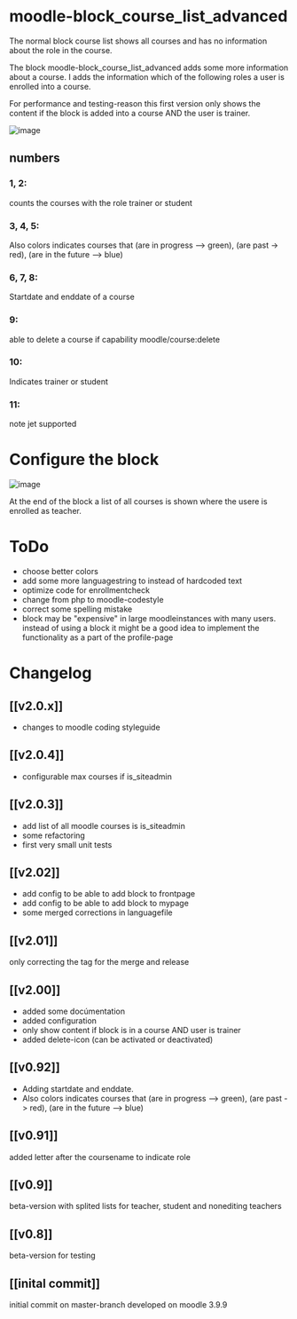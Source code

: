 # moodle-block_course_list_advanced
The normal block course list shows all courses and has no information about the role in the course.

The block moodle-block_course_list_advanced adds some more information about a course. I adds the information which of the following roles a user is enrolled into a course.

For performance and testing-reason this first version only shows the content if the block is added into a course AND the user is trainer.

![image](https://user-images.githubusercontent.com/31856043/139007404-9f72772a-6e79-4d07-8fd0-4924613c47ac.png)

## numbers ##
### 1, 2: ###
counts the courses with the role trainer or student


### 3, 4, 5: ###
Also colors indicates courses that 
  (are in progress --> green), 
  (are past -> red),
  (are in the future --> blue)

### 6, 7, 8:
Startdate and enddate of a course

### 9:
able to delete a course if capability moodle/course:delete 

### 10:
Indicates trainer or student

### 11:
note jet supported


# Configure the block #

![image](https://user-images.githubusercontent.com/31856043/139282339-eebfd9bc-fbe5-430d-98e8-0435aef41a48.png)



At the end of the block a list of all courses is shown where the usere is enrolled as teacher.

# ToDo #
- choose better colors
- add some more languagestring to instead of hardcoded text
- optimize code for enrollmentcheck
- change from php to moodle-codestyle
- correct some spelling mistake
- block may be "expensive" in large moodleinstances with many users. instead of using a block it might be a good idea to implement the functionality as a part of the profile-page



# Changelog #

## [[v2.0.x]] ##
- changes to moodle coding styleguide 


## [[v2.0.4]] ##
- configurable max courses if is_siteadmin

## [[v2.0.3]] ##
- add list of all moodle courses is is_siteadmin
- some refactoring
- first very small unit tests


## [[v2.02]] ##
- add config to be able to add block to frontpage  
- add config to be able to add block to mypage
- some merged corrections in languagefile


## [[v2.01]] ##
only correcting the tag for the merge and release

## [[v2.00]] ##
- added some docúmentation
- added configuration
- only show content if block is in a course AND user is trainer
- added delete-icon (can be activated or deactivated) 


## [[v0.92]] ##
- Adding startdate and enddate.
- Also colors indicates courses that (are in progress --> green), (are past -> red), (are in the future --> blue)

## [[v0.91]] ##
added letter after the coursename to indicate role

## [[v0.9]] ##
beta-version with splited lists for teacher, student and nonediting teachers

## [[v0.8]] ##
beta-version for testing

## [[inital commit]] ##
initial commit on master-branch developed on moodle 3.9.9 
